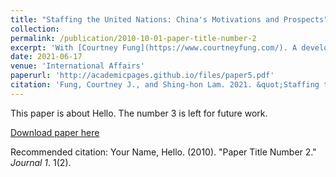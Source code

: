 ```yaml
---
title: "Staffing the United Nations: China's Motivations and Prospects"
collection:
permalink: /publication/2010-10-01-paper-title-number-2
excerpt: 'With [Courtney Fung](https://www.courtneyfung.com/). A developing public commentary views China as exerting influence in international organizations to legitimize and disseminate PRC foreign policy values and interests.'
date: 2021-06-17
venue: 'International Affairs'
paperurl: 'http://academicpages.github.io/files/paper5.pdf'
citation: 'Fung, Courtney J., and Shing-hon Lam. 2021. &quot;Staffing the United Nations: China's motivations and prospects.&quot; <i>International Affairs</i>. 97(4).'
---
```

This paper is about Hello. The number 3 is left for future work.

[Download paper here](http://academicpages.github.io/files/paper2.pdf)

Recommended citation: Your Name, Hello. (2010). "Paper Title Number 2." <i>Journal 1</i>. 1(2).
